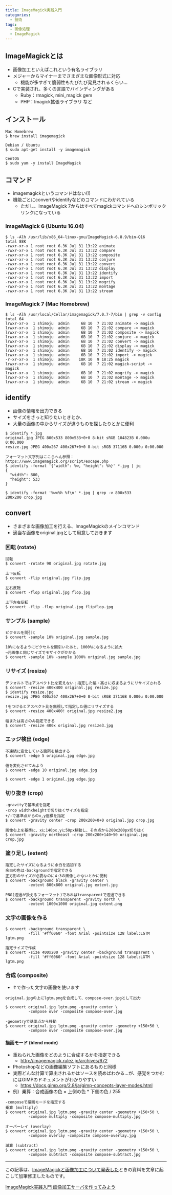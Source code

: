 ```yaml
---
title: ImageMagick実践入門
categories:
  - 技術
tags:
  - 画像処理
  - ImageMagick
---
```


## ImageMagickとは

- 画像加工といえばこれという有名ライブラリ
- メジャーからマイナーまでさまざまな画像形式に対応
  - 機能が多すぎて脆弱性もたびたび発見されるくらい…
- Cで実装され、多くの言語でバインディングがある
  - Ruby：rmagick, mini_magick gem
  - PHP：Imagick拡張ライブラリ など

## インストール

```shell-session
Mac Homebrew
$ brew install imagemagick

Debian / Ubuntu
$ sudo apt-get install -y imagemagick

CentOS
$ sudo yum -y install ImageMagick
```

## コマンド

- imagemagickというコマンドはない(!)
- 機能ごとにconvertやidentifyなどのコマンドにわかれている
  - ただし、ImageMagick 7からはすべてmagickコマンドへのシンボリックリンクになっている

### ImageMagick 6 (Ubuntu 16.04)

```shell-session
$ ls -Alh /usr/lib/x86_64-linux-gnu/ImageMagick-6.8.9/bin-Q16
total 88K
-rwxr-xr-x 1 root root 6.3K Jul 31 13:22 animate
-rwxr-xr-x 1 root root 6.3K Jul 31 13:22 compare
-rwxr-xr-x 1 root root 6.3K Jul 31 13:22 composite
-rwxr-xr-x 1 root root 6.3K Jul 31 13:22 conjure
-rwxr-xr-x 1 root root 6.3K Jul 31 13:22 convert
-rwxr-xr-x 1 root root 6.3K Jul 31 13:22 display
-rwxr-xr-x 1 root root 6.3K Jul 31 13:22 identify
-rwxr-xr-x 1 root root 6.3K Jul 31 13:22 import
-rwxr-xr-x 1 root root 6.3K Jul 31 13:22 mogrify
-rwxr-xr-x 1 root root 6.3K Jul 31 13:22 montage
-rwxr-xr-x 1 root root 6.3K Jul 31 13:22 stream
```

### ImageMagick 7 (Mac Homebrew)

```shell-session
$ ls -Alh /usr/local/Cellar/imagemagick/7.0.7-7/bin | grep -v config
total 64
lrwxr-xr-x  1 shimoju  admin     6B 10  7 21:02 animate -> magick
lrwxr-xr-x  1 shimoju  admin     6B 10  7 21:02 compare -> magick
lrwxr-xr-x  1 shimoju  admin     6B 10  7 21:02 composite -> magick
lrwxr-xr-x  1 shimoju  admin     6B 10  7 21:02 conjure -> magick
lrwxr-xr-x  1 shimoju  admin     6B 10  7 21:02 convert -> magick
lrwxr-xr-x  1 shimoju  admin     6B 10  7 21:02 display -> magick
lrwxr-xr-x  1 shimoju  admin     6B 10  7 21:02 identify -> magick
lrwxr-xr-x  1 shimoju  admin     6B 10  7 21:02 import -> magick
-r-xr-xr-x  1 shimoju  admin    18K 10  9 18:25 magick
lrwxr-xr-x  1 shimoju  admin     6B 10  7 21:02 magick-script -> magick
lrwxr-xr-x  1 shimoju  admin     6B 10  7 21:02 mogrify -> magick
lrwxr-xr-x  1 shimoju  admin     6B 10  7 21:02 montage -> magick
lrwxr-xr-x  1 shimoju  admin     6B 10  7 21:02 stream -> magick
```

## identify

- 画像の情報を出力できる
- サイズをさっと知りたいときとか、
- 大量の画像の中からサイズが違うものを探したりとかに便利

```shell-session
$ identify *.jpg
original.jpg JPEG 800x533 800x533+0+0 8-bit sRGB 104823B 0.000u 0:00.000
resize.jpg JPEG 400x267 400x267+0+0 8-bit sRGB 37116B 0.000u 0:00.000

フォーマット文字列はここらへん参照：https://www.imagemagick.org/script/escape.php
$ identify -format '{"width": %w, "height": %h}' *.jpg | jq
{
  "width": 800,
  "height": 533
}

$ identify -format '%wx%h %f\n' *.jpg | grep -v 800x533
200x200 crop.jpg
```

## convert

- さまざまな画像加工を行える、ImageMagickのメインコマンド
- 適当な画像をoriginal.jpgとして用意しておきます

### 回転 (rotate)

```shell-session
回転
$ convert -rotate 90 original.jpg rotate.jpg

上下反転
$ convert -flip original.jpg flip.jpg

左右反転
$ convert -flop original.jpg flop.jpg

上下左右反転
$ convert -flip -flop original.jpg flipflop.jpg
```

### サンプル (sample)

```shell-session
ピクセルを間引く
$ convert -sample 10% original.jpg sample.jpg

10%になるようにピクセルを間引いたあと、1000%になるように拡大
→元画像と同じサイズでモザイクがかかる
$ convert -sample 10% -sample 1000% original.jpg sample.jpg
```

### リサイズ (resize)

```shell-session
デフォルトではアスペクト比を変えない：指定した幅・高さに収まるようにリサイズされる
$ convert -resize 400x400 original.jpg resize.jpg
$ identify resize.jpg
resize.jpg JPEG 400x267 400x267+0+0 8-bit sRGB 37116B 0.000u 0:00.000

!をつけるとアスペクト比を無視して指定した値にリサイズする
$ convert -resize 400x400! original.jpg resize2.jpg

幅または高さのみ指定できる
$ convert -resize 400x original.jpg resize3.jpg
```

### エッジ検出 (edge)

```shell-session
不連続に変化している箇所を検出する
$ convert -edge 5 original.jpg edge.jpg

値を変化させてみよう
$ convert -edge 10 original.jpg edge.jpg

$ convert -edge 1 original.jpg edge.jpg
```

### 切り抜き (crop)

```shell-session
-gravityで基準点を指定
-crop widthxheightで切り抜くサイズを指定
+/-で基準点からのx,y座標を指定
$ convert -gravity center -crop 200x200+0+0 original.jpg crop.jpg

画像右上を基準に、xに140px,yに50px移動し、その点から200x200px切り抜く
$ convert -gravity northeast -crop 200x200+140+50 original.jpg crop.jpg
```

### 塗り足し (extent)

```shell-session
指定したサイズになるように余白を追加する
余白の色は-backgroundで指定できる
正方形のサイズが必要なのに4:3の画像しかないとかに便利
$ convert -background black -gravity center \
          -extent 800x800 original.jpg extent.jpg

PNG(透過が扱えるフォーマット)であればtransparentで透過できる
$ convert -background transparent -gravity north \
          -extent 1000x1000 original.jpg extent.png
```

### 文字の画像を作る

```shell-session
$ convert -background transparent \
          -fill '#ff6060' -font Arial -pointsize 128 label:LGTM lgtm.png

指定サイズで作成
$ convert -size 400x200 -gravity center -background transparent \
          -fill '#ff6060' -font Arial -pointsize 128 label:LGTM lgtm.png
```

### 合成 (composite)

- ↑で作った文字の画像を使います

```shell-session
original.jpgの上にlgtm.pngを合成して、compose-over.jpgとして出力

$ convert original.jpg lgtm.png -gravity center \
          -compose over -composite compose-over.jpg

-geometryで基準点から移動
$ convert original.jpg lgtm.png -gravity center -geometry +150+50 \
          -compose over -composite compose-over.jpg
```

#### 描画モード (blend mode)

- 重ねられた画像をどのように合成するかを指定できる
  - http://imagemagick.rulez.jp/archives/672
- Photoshopなどの画像編集ソフトにあるものと同様
- 実際どんな計算で算出されるかはソースを読めばわかる…が、感覚をつかむにはGIMPのドキュメントがわかりやすい
  - https://docs.gimp.org/2.8/ja/gimp-concepts-layer-modes.html
- 例）乗算：合成画像の色 = 上側の色 * 下側の色 / 255

```shell-session
-composeで描画モードを指定する
乗算 (multiply)
$ convert original.jpg lgtm.png -gravity center -geometry +150+50 \
          -compose multiply -composite compose-multiply.jpg

オーバーレイ (overlay)
$ convert original.jpg lgtm.png -gravity center -geometry +150+50 \
          -compose overlay -composite compose-overlay.jpg

減算 (subtract)
$ convert original.jpg lgtm.png -gravity center -geometry +150+50 \
          -compose subtract -composite compose-subtract.jpg
```

---

この記事は、[ImageMagickと画像加工について発表した](https://shimoju.org/2017/10/30/classroom-learning-for-new-engineers/)ときの資料を文章に起こして加筆修正したものです。

<script async class="speakerdeck-embed" data-id="22ab654b18c94eb9bb92314459d122f7" data-ratio="1.77777777777778" src="//speakerdeck.com/assets/embed.js"></script>

[ImageMagick実践入門 画像加工サーバを作ってみよう](https://speakerdeck.com/shimoju/imagemagick-and-image-server)
